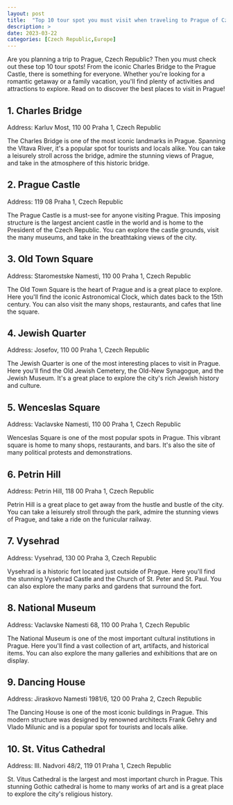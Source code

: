 ```yaml
---
layout: post
title:  "Top 10 tour spot you must visit when traveling to Prague of Czech Republic"
description: >
date: 2023-03-22
categories: [Czech Republic,Europe]
---
```


Are you planning a trip to Prague, Czech Republic? Then you must check out these top 10 tour spots! From the iconic Charles Bridge to the Prague Castle, there is something for everyone. Whether you're looking for a romantic getaway or a family vacation, you'll find plenty of activities and attractions to explore. Read on to discover the best places to visit in Prague!

## 1. Charles Bridge 

Address: Karluv Most, 110 00 Praha 1, Czech Republic

The Charles Bridge is one of the most iconic landmarks in Prague. Spanning the Vltava River, it's a popular spot for tourists and locals alike. You can take a leisurely stroll across the bridge, admire the stunning views of Prague, and take in the atmosphere of this historic bridge.

## 2. Prague Castle 

Address: 119 08 Praha 1, Czech Republic

The Prague Castle is a must-see for anyone visiting Prague. This imposing structure is the largest ancient castle in the world and is home to the President of the Czech Republic. You can explore the castle grounds, visit the many museums, and take in the breathtaking views of the city.

## 3. Old Town Square 

Address: Staromestske Namesti, 110 00 Praha 1, Czech Republic

The Old Town Square is the heart of Prague and is a great place to explore. Here you'll find the iconic Astronomical Clock, which dates back to the 15th century. You can also visit the many shops, restaurants, and cafes that line the square.

## 4. Jewish Quarter 

Address: Josefov, 110 00 Praha 1, Czech Republic

The Jewish Quarter is one of the most interesting places to visit in Prague. Here you'll find the Old Jewish Cemetery, the Old-New Synagogue, and the Jewish Museum. It's a great place to explore the city's rich Jewish history and culture.

## 5. Wenceslas Square 

Address: Vaclavske Namesti, 110 00 Praha 1, Czech Republic

Wenceslas Square is one of the most popular spots in Prague. This vibrant square is home to many shops, restaurants, and bars. It's also the site of many political protests and demonstrations.

## 6. Petrin Hill 

Address: Petrin Hill, 118 00 Praha 1, Czech Republic

Petrin Hill is a great place to get away from the hustle and bustle of the city. You can take a leisurely stroll through the park, admire the stunning views of Prague, and take a ride on the funicular railway.

## 7. Vysehrad 

Address: Vysehrad, 130 00 Praha 3, Czech Republic

Vysehrad is a historic fort located just outside of Prague. Here you'll find the stunning Vysehrad Castle and the Church of St. Peter and St. Paul. You can also explore the many parks and gardens that surround the fort.

## 8. National Museum 

Address: Vaclavske Namesti 68, 110 00 Praha 1, Czech Republic

The National Museum is one of the most important cultural institutions in Prague. Here you'll find a vast collection of art, artifacts, and historical items. You can also explore the many galleries and exhibitions that are on display.

## 9. Dancing House 

Address: Jiraskovo Namesti 1981/6, 120 00 Praha 2, Czech Republic

The Dancing House is one of the most iconic buildings in Prague. This modern structure was designed by renowned architects Frank Gehry and Vlado Milunic and is a popular spot for tourists and locals alike.

## 10. St. Vitus Cathedral 

Address: III. Nadvori 48/2, 119 01 Praha 1, Czech Republic

St. Vitus Cathedral is the largest and most important church in Prague. This stunning Gothic cathedral is home to many works of art and is a great place to explore the city's religious history.